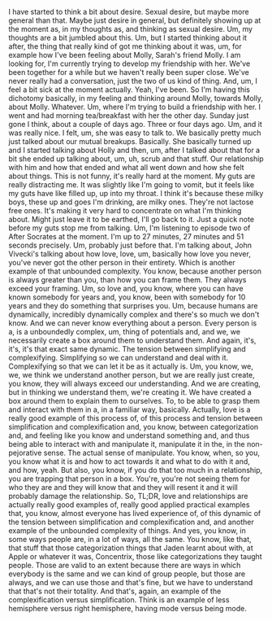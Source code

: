 I have started to think a bit about desire.
Sexual desire, but maybe more general than that.
Maybe just desire in general, but definitely showing up at the moment as, in my thoughts as, and thinking as sexual desire.
Um, my thoughts are a bit jumbled about this.
Um, but I started thinking about it after, the thing that really kind of got me thinking about it was, um,
for example how I've been feeling about Molly, Sarah's friend Molly.
I am looking for, I'm currently trying to develop my friendship with her.
We've been together for a while but we haven't really been super close. We've never really had a conversation, just the two of us kind of thing.
And, um,
I feel a bit sick at the moment actually. Yeah, I've been. So I'm having this dichotomy basically, in my feeling and thinking around Molly, towards Molly, about Molly.
Whatever. Um, where I'm trying to build a friendship with her.
I went and had morning tea/breakfast with her the other day. Sunday just gone I think, about a couple of days ago.
Three or four days ago. Um, and it was really nice.
I felt, um, she was easy to talk to. We basically pretty much just talked about our mutual breakups. Basically.
She basically turned up and I started talking about Holly and then, um, after I talked about that for a bit she ended up talking about, um,
uh, scrub and that stuff. Our relationship with him and how that ended and what all went down and how she felt about things.
This is not funny, it's really hard at the moment. My guts are really distracting me.
It was slightly like I'm going to vomit, but it feels like my guts have like filled up, up into my throat.
I think it's because these milky boys, these up and goes I'm drinking, are milky ones. They're not lactose free ones.
It's making it very hard to concentrate on what I'm thinking about. Might just leave it to be earthed, I'll go back to it.
Just a quick note before my guts stop me from talking. Um, I'm listening to episode two of After Socrates at the moment.
I'm up to 27 minutes, 27 minutes and 51 seconds precisely. Um, probably just before that.
I'm talking about, John Vivecki's talking about how love, love, um, basically how love you never, you've never got the other person in their entirety.
Which is another example of that unbounded complexity. You know, because another person is always greater than you, than how you can frame them.
They always exceed your framing. Um, so love and, you know, where you can have known somebody for years and, you know, been with somebody for 10 years and they do something that surprises you.
Um, because humans are dynamically, incredibly dynamically complex and there's so much we don't know.
And we can never know everything about a person. Every person is a, is a unboundedly complex, um, thing of potentials and, and we, we necessarily create a box around them to understand them.
And again, it's, it's, it's that exact same dynamic. The tension between simplifying and complexifying.
Simplifying so we can understand and deal with it. Complexifying so that we can let it be as it actually is.
Um, you know, we, we, we think we understand another person, but we are really just create, you know, they will always exceed our understanding.
And we are creating, but in thinking we understand them, we're creating it. We have created a box around them to explain them to ourselves.
To, to be able to grasp them and interact with them in a, in a familiar way, basically.
Actually, love is a really good example of this process of, of this process and tension between simplification and complexification and, you know, between categorization and, and feeling like you know and understand something and, and thus being able to interact with and manipulate it, manipulate it in the, in the non-pejorative sense.
The actual sense of manipulate.
You know, when, so you, you know what it is and how to act towards it and what to do with it and, and how, yeah.
But also, you know, if you do that too much in a relationship, you are trapping that person in a box. You're, you're not seeing them for who they are and they will know that and they will resent it and it will probably damage the relationship.
So, TL;DR, love and relationships are actually really good examples of, really good applied practical examples that, you know, almost everyone has lived experience of, of this dynamic of the tension between simplification and complexification and, and another example of the unbounded complexity of things.
And yes, you know, in some ways people are, in a lot of ways, all the same. You know, like that, that stuff that those categorization things that Jaden learnt about with, at Apple or whatever it was, Concentrix, those like categorizations they taught people.
Those are valid to an extent because there are ways in which everybody is the same and we can kind of group people, but those are always, and we can use those and that's fine, but we have to understand that that's not their totality.
And that's, again, an example of the complexification versus simplification.
Think is an example of less hemisphere versus right hemisphere, having mode versus being mode.
